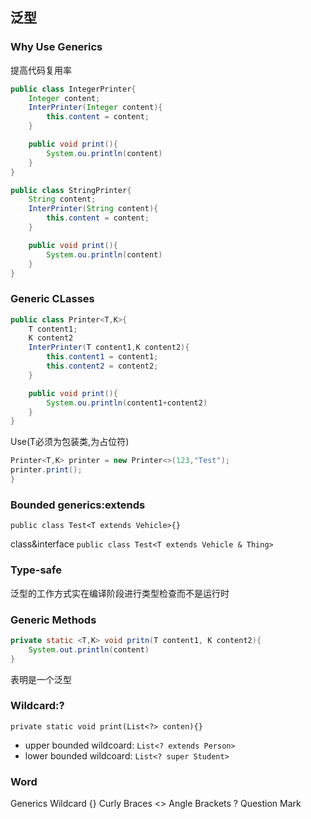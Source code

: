 ## 泛型

### Why Use Generics
提高代码复用率
```jAVA
public class IntegerPrinter{
    Integer content;
    InterPrinter(Integer content){
        this.content = content;
    }

    public void print(){
        System.ou.println(content)
    }
}

public class StringPrinter{
    String content;
    InterPrinter(String content){
        this.content = content;
    }

    public void print(){
        System.ou.println(content)
    }
}
```

### Generic CLasses
```JAVA
public class Printer<T,K>{
    T content1;
    K content2
    InterPrinter(T content1,K content2){
        this.content1 = content1;
        this.content2 = content2;
    }

    public void print(){
        System.ou.println(content1+content2)
    }
}
```
Use(T必须为包装类,为占位符)
```JAVA
Printer<T,K> printer = new Printer<>(123,"Test");
printer.print();
}
```

### Bounded generics:extends
`public class Test<T extends Vehicle>{}`

class&interface
`public class Test<T extends Vehicle & Thing>`

### Type-safe
泛型的工作方式实在编译阶段进行类型检查而不是运行时

### Generic Methods
```JAVA
private static <T,K> void pritn(T content1, K content2){
    System.out.println(content)
}
```
<T>表明是一个泛型

### Wildcard:?
`private static void print(List<?> conten){}`

- upper bounded wildcoard: `List<? extends Person>`
- lower bounded wildcoard: `List<? super Student>`

### Word
Generics
Wildcard
{} Curly Braces
<> Angle Brackets
? Question Mark